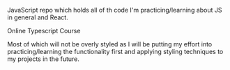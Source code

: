 JavaScript repo which holds all of th code I'm practicing/learning about JS in general and React.

Online Typescript Course

Most of which will not be overly styled as I will be putting my effort into practicing/learning the functionality first 
and applying styling techniques to my projects in the future.
